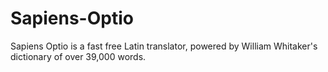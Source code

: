 # Sapiens-Optio
Sapiens Optio is a fast free Latin translator, powered by William Whitaker's dictionary of over 39,000 words.
